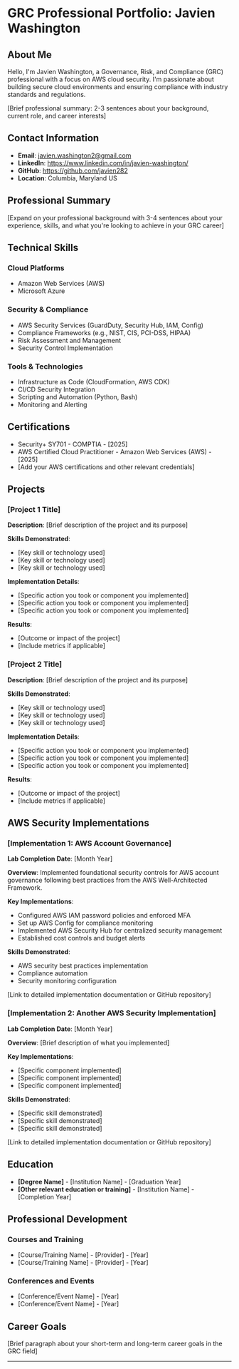 # GRC Professional Portfolio: Javien Washington

## About Me

Hello, I'm Javien Washington, a Governance, Risk, and Compliance (GRC) professional with a focus on AWS cloud security. I'm passionate about building secure cloud environments and ensuring compliance with industry standards and regulations.

[Brief professional summary: 2-3 sentences about your background, current role, and career interests]

## Contact Information

- **Email**: javien.washington2@gmail.com
- **LinkedIn**: https://www.linkedin.com/in/javien-washington/
- **GitHub**: https://github.com/javien282
- **Location**: Columbia, Maryland US

## Professional Summary

[Expand on your professional background with 3-4 sentences about your experience, skills, and what you're looking to achieve in your GRC career]

## Technical Skills

### Cloud Platforms
- Amazon Web Services (AWS)
- Microsoft Azure 

### Security & Compliance
- AWS Security Services (GuardDuty, Security Hub, IAM, Config)
- Compliance Frameworks (e.g., NIST, CIS, PCI-DSS, HIPAA)
- Risk Assessment and Management
- Security Control Implementation

### Tools & Technologies
- Infrastructure as Code (CloudFormation, AWS CDK)
- CI/CD Security Integration
- Scripting and Automation (Python, Bash)
- Monitoring and Alerting

## Certifications

- Security+ SY701 - COMPTIA - [2025]
- AWS Certified Cloud Practitioner - Amazon Web Services (AWS) - [2025]
- [Add your AWS certifications and other relevant credentials]

## Projects

### [Project 1 Title]

**Description**: [Brief description of the project and its purpose]

**Skills Demonstrated**:
- [Key skill or technology used]
- [Key skill or technology used]
- [Key skill or technology used]

**Implementation Details**:
- [Specific action you took or component you implemented]
- [Specific action you took or component you implemented]
- [Specific action you took or component you implemented]

**Results**:
- [Outcome or impact of the project]
- [Include metrics if applicable]

### [Project 2 Title]

**Description**: [Brief description of the project and its purpose]

**Skills Demonstrated**:
- [Key skill or technology used]
- [Key skill or technology used]
- [Key skill or technology used]

**Implementation Details**:
- [Specific action you took or component you implemented]
- [Specific action you took or component you implemented]
- [Specific action you took or component you implemented]

**Results**:
- [Outcome or impact of the project]
- [Include metrics if applicable]

## AWS Security Implementations

### [Implementation 1: AWS Account Governance]

**Lab Completion Date**: [Month Year]

**Overview**: Implemented foundational security controls for AWS account governance following best practices from the AWS Well-Architected Framework.

**Key Implementations**:
- Configured AWS IAM password policies and enforced MFA
- Set up AWS Config for compliance monitoring
- Implemented AWS Security Hub for centralized security management
- Established cost controls and budget alerts

**Skills Demonstrated**:
- AWS security best practices implementation
- Compliance automation
- Security monitoring configuration

[Link to detailed implementation documentation or GitHub repository]

### [Implementation 2: Another AWS Security Implementation]

**Lab Completion Date**: [Month Year]

**Overview**: [Brief description of what you implemented]

**Key Implementations**:
- [Specific component implemented]
- [Specific component implemented]
- [Specific component implemented]

**Skills Demonstrated**:
- [Specific skill demonstrated]
- [Specific skill demonstrated]
- [Specific skill demonstrated]

[Link to detailed implementation documentation or GitHub repository]

## Education

- **[Degree Name]** - [Institution Name] - [Graduation Year]
- **[Other relevant education or training]** - [Institution Name] - [Completion Year]

## Professional Development

### Courses and Training
- [Course/Training Name] - [Provider] - [Year]
- [Course/Training Name] - [Provider] - [Year]

### Conferences and Events
- [Conference/Event Name] - [Year]
- [Conference/Event Name] - [Year]

## Career Goals

[Brief paragraph about your short-term and long-term career goals in the GRC field]

---
